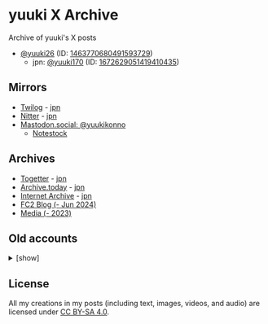 # yuuki X Archive

Archive of yuuki's X posts

* [@yuuki26](https://x.com/yuuki26) (ID: [1463770680491593729](https://x.com/i/user/1463770680491593729))
    * jpn: [@yuuki170](https://x.com/yuuki170) (ID: [1672629051419410435](https://x.com/i/user/1672629051419410435))

## Mirrors

* [Twilog](https://twilog.togetter.com/yuuki26) - [jpn](https://twilog.togetter.com/yuuki170)
* [Nitter](https://twiiit.com/i/user/1463770680491593729) - [jpn](https://twiiit.com/i/user/1672629051419410435)
* [Mastodon.social: @yuukikonno](https://mastodon.social/@yuukikonno)
    * [Notestock](https://notestock.osa-p.net/@yuukikonno@mastodon.social/view)

## Archives

* [Togetter](https://togetter.com/li/2144709) - [jpn](https://togetter.com/li/2336198)
* [Archive.today](https://archive.today/https://x.com/yuuki26/*) - [jpn](https://archive.today/https://x.com/yuuki170/*)
* [Internet Archive](https://web.archive.org/web/*/https://x.com/yuuki26/status*) - [jpn](https://web.archive.org/web/*/https://x.com/yuuki170/status*)
* [FC2 Blog (- Jun 2024)](https://yuuki6.blog.fc2.com/)
* [Media (- 2023)](https://drive.google.com/drive/folders/1jiTbgwpmjpOghzxqSQmy_m7WAGxjszZU)

## Old accounts

<details>
<summary>[show]</summary>

### 2019

* @yuuki___0517 (suspended)
    * [Pawoo: @yuuki___0517](https://pawoo.net/@yuuki___0517)
    * [FC2 Blog](https://yuukishogi.blog.fc2.com/)
    * [Archive.today](https://archive.today/https://twitter.com/yuuki___0517/*)
    * [Internet Archive](https://web.archive.org/web/*/https://twitter.com/yuuki___0517/status*)

</details>

## License

All my creations in my posts (including text, images, videos, and audio) are licensed under [CC BY-SA 4.0](https://creativecommons.org/licenses/by-sa/4.0/).
